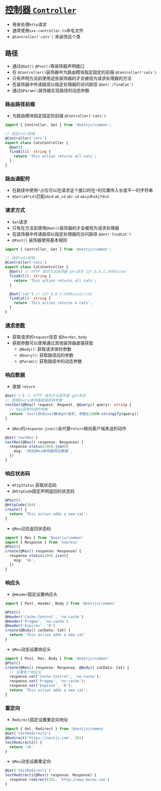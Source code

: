 # [控制器 `Controller`]('[text](https://docs.nestjs.cn/10/controllers)')

- 用来处理`http`请求
- 通常使用`xxx.controller.ts`命名文件
- `@Controller('cats')` 来装饰这个类

## 路径
* 通过`@Get()` `@Post()`等装饰器声明接口
* 在 `@Controller()`装饰器中为路由模块指定固定的前缀 `@Controller('cats')`
* 只有声明方法前使用这些装饰器的才会被视为请求处理器的方法
* 在装饰器中传递路径以指定处理器的访问路径 `@Get('/findCat')`
* 通过`@Param()`装饰器实现路径的动态参数

### 路由路径前缀
* 为路由模块指定固定的前缀 `@Controller('cats')`

```ts
import { Controller, Get } from '@nestjs/common';

// 指定cats前缀
@Controller('cats')
export class CatsController {
  @Get() 
  findAll(): string {
    return 'This action returns all cats';
  }
}
```

### 路由通配符
* 在路径中使用`*`占位可以在请求这个接口时在`*`的位置传入长度不一的字符串
* `@Get(ab*cd)`匹配`abcd` `ab_cd` `ab）cd` `absjdhskjfdcd` 

### 请求方式
* `Get`请求
* 只有在方法前使用`@Get()`装饰器的才会被视为请求处理器
* 在装饰器中传递路径以指定处理器的访问路径 `@Get('findCat')`
* `@Post()` 装饰器使用基本相同
```ts
import { Controller, Get } from '@nestjs/common';

// 指定cats前缀
@Controller('cats')
export class CatsController {
  @Get() // HTTP 请求方法装饰器 get请求 127.0.0.1:3000/user
  findAll(): string {
    return 'This action returns all cats';
  }

  @Get('cat') // 127.0.0.1:3000/user/cat
  findCat(): string {
    return 'This action returns a cats';
  }
}
```

### [请求参数]('[text](https://expressjs.com/en/api.html#req)')
* 获取请求的`request`信息 如`herder`, `body`
* 获取参数可以使用通过其他装饰器直接获取
  * `@Body()`: 获取请求体的参数
  * `@Query()`: 获取路径后的参数
  * `@Param()`: 获取路径中的动态参数

### 响应数据
* 直接 `return`
```ts
@Get('/') // HTTP 请求方法装饰器 get请求
// 使用Query装饰器直接获取参数
testGet(@Req() request: Request, @Query() query): string {
  // Req获取传递的参数
  return `test1测试user模块get请求, 参数${JSON.stringify(query)}`
}
```
* `@Res`的`response.json()`会代替`return`做向客户端发送的动作
```ts
@Get('testRes')
testRes(@Res() response: Response) {
  response.status(200).json({
    msg: '测试@Res装饰器响应数据',
  })
}
```

### 响应状态码
* `HttpStatus` 获取状态码
* `@HttpCode`固定声明返回的状态码
```ts
@Post()
@HttpCode(204)
create() {
  return 'This action adds a new cat';
}
```
* `@Res`动态返回状态码
```ts
import { Res } from '@nestjs/common'
import { Response } from 'express'
@Post()
create(@Res() response: Response) {
  response.status(200).json({
    msg: 'ok',
  })
}
```

### 响应头
* `@Header`固定设置响应头
```ts
import { Post, Header, Body } from '@nestjs/common'

@Post()
@Header('Cache-Control', 'no-cache')
@Header('Pragma', 'no-cache')
@Header('Expires', '0')
create(@Body() catData: Cat) {
  return 'This action adds a new cat'
}
```

* `@Res`动态设置响应头
```ts
import { Post, Res, Body } from '@nestjs/common'
@Post()
create(@Res() response: Response, @Body() catData: Cat) {
  // 设置多个响应头
  response.set('Cache-Control', 'no-cache');
  response.set('Pragma', 'no-cache');
  response.set('Expires', '0');
  return 'This action adds a new cat';
}
```

### 重定向
* `Redirect`固定设置重定向地址
```ts
import { Get, Redirect } from '@nestjs/common'
@Get('testRedirect2')
@Redirect('https://nestjs.com', 301)
testRedirect2() {
  return 'ok'
}
```
* `@Res`动态设置重定向
```ts
@Get('testRedirect1')
testRedirect1(@Res() response: Response) {
  response.redirect(301, 'http://www.baidu.com')
}
```




